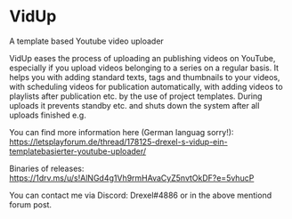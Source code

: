 # VidUp
A template based Youtube video uploader

VidUp eases the process of uploading an publishing videos on YouTube, 
especially if you upload videos belonging to a series on a regular basis.
It helps you with adding standard texts, tags and thumbnails to your 
videos, with scheduling videos for publication automatically, with adding
videos to playlists after publication etc. by the use of project templates.
During uploads it prevents standby etc. and shuts down the system after
all uploads finished e.g.

You can find more information here (German languag sorry!):
https://letsplayforum.de/thread/178125-drexel-s-vidup-ein-templatebasierter-youtube-uploader/

Binaries of releases:
https://1drv.ms/u/s!AlNGd4g1Vh9rmHAvaCyZ5nvtOkDF?e=5vhucP

You can contact me via Discord: Drexel#4886 or in the above mentiond forum post.
